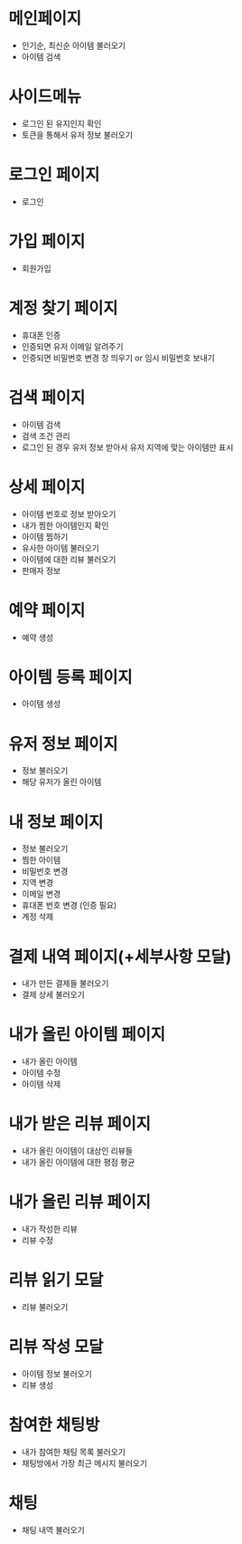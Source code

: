 # 메인페이지

- 인기순, 최신순 아이템 불러오기
- 아이템 검색

# 사이드메뉴

- 로그인 된 유지인지 확인
- 토큰을 통해서 유저 정보 불러오기

# 로그인 페이지

- 로그인

# 가입 페이지

- 회원가입

# 계정 찾기 페이지

- 휴대폰 인증
- 인증되면 유저 이메일 알려주기
- 인증되면 비밀번호 변경 창 띄우기 or 임시 비밀번호 보내기

# 검색 페이지

- 아이템 검색
- 검색 조건 관리
- 로그인 된 경우 유저 정보 받아서 유저 지역에 맞는 아이템만 표시

# 상세 페이지

- 아이템 번호로 정보 받아오기
- 내가 찜한 아이템인지 확인
- 아이템 찜하기
- 유사한 아이템 불러오기
- 아이템에 대한 리뷰 불러오기
- 판매자 정보

# 예약 페이지

- 예약 생성

# 아이템 등록 페이지

- 아이템 생성

# 유저 정보 페이지

- 정보 불러오기
- 해당 유저가 올린 아이템

# 내 정보 페이지

- 정보 불러오기
- 찜한 아이템
- 비밀번호 변경
- 지역 변경
- 이메일 변경
- 휴대폰 번호 변경 (인증 필요)
- 계정 삭제

# 결제 내역 페이지(+세부사항 모달)

- 내가 만든 결제들 불러오기
- 결제 상세 불러오기

# 내가 올린 아이템 페이지

- 내가 올린 아이템
- 아이템 수정
- 아이템 삭제

# 내가 받은 리뷰 페이지

- 내가 올린 아이템이 대상인 리뷰들
- 내가 올린 아이템에 대한 평점 평균

# 내가 올린 리뷰 페이지

- 내가 작성한 리뷰
- 리뷰 수정

# 리뷰 읽기 모달

- 리뷰 불러오기

# 리뷰 작성 모달

- 아이템 정보 불러오기
- 리뷰 생성

# 참여한 채팅방

- 내가 참여한 채팅 목록 불러오기
- 채팅방에서 가장 최근 메시지 불러오기

# 채팅

- 채팅 내역 불러오기
